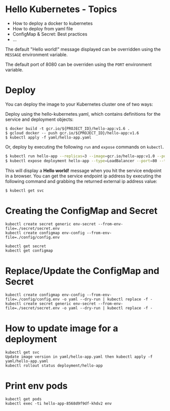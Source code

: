 # Hello Kubernetes -  Topics
* How to deploy a docker to kubernetes
* How to deploy from yaml file
* ConfigMap & Secret: Best practices
* ...

The default "Hello world!" message displayed can be overridden using the `MESSAGE` environment variable.

The default port of 8080 can be overriden using the `PORT` environment variable.

# Deploy

You can deploy the image to your Kubernetes cluster one of two ways:

Deploy using the hello-kubernetes.yaml, which contains definitions for the service and deployment objects:

```
$ docker build -t gcr.io/${PROJECT_ID}/hello-app:v1.6 .
$ gcloud docker -- push gcr.io/${PROJECT_ID}/hello-app:v1.6
$ kubectl apply -f yaml/hello-app.yaml
```

Or, deploy by executing the following `run` and `expose` commands on `kubectl`. 

```bash
$ kubectl run hello-app --replicas=3 --image=gcr.io/hello-app:v1.0 --port=8080
$ kubectl expose deployment hello-app --type=LoadBalancer --port=80 --target-port=8080 --name=hello-app
```

This will display a **Hello world!** message when you hit the service endpoint in a browser. You can get the service endpoint ip address by executing the following command and grabbing the returned external ip address value:

```bash
$ kubectl get svc
```

# Creating the ConfigMap and Secret
```
kubectl create secret generic env-secret --from-env-file=./secret/secret.env
kubectl create configmap env-config --from-env-file=./config/config.env

kubectl get secret
kubectl get configmap
```

# Replace/Update the ConfigMap and Secret
```
kubectl create configmap env-config --from-env-file=./config/config.env -o yaml --dry-run | kubectl replace -f -
kubectl create secret generic env-secret --from-env-file=./secret/secret.env -o yaml --dry-run | kubectl replace -f -
```

# How to update image for a deployment
```
kubectl get svc
Update image version in yaml/hello-app.yaml then kubectl apply -f yaml/hello-app.yaml
kubectl rollout status deployment/hello-app
```
# Print env pods
```
kubectl get pods
kubectl exec -ti hello-app-8568d9f9df-khdv2 env
```
